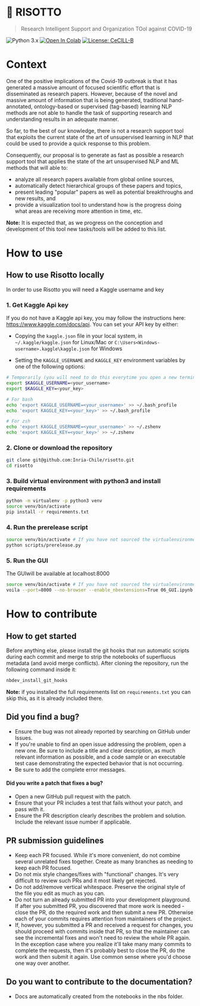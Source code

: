 # 🍚 RISOTTO

> Research Intelligent Support and Organization TOol against COVID-19

![Python 3.x](https://img.shields.io/badge/python-3.x-green.svg)
[![Open In Colab](https://colab.research.google.com/assets/colab-badge.svg)](https://colab.research.google.com/github/Inria-Chile/risotto)
[![License: CeCILL-B](https://img.shields.io/badge/license-CeCILL--B-orange)](https://cecill.info/licences.en.html)

# Context

One of the positive implications of the Covid-19 outbreak is that it has generated a massive amount of focused scientific effort that is disseminated as research papers. However, because of the novel and massive amount of information that is being generated, traditional hand-annotated, ontology-based or supervised (tag-based) learning NLP methods are not able to handle the task of supporting research and understanding results in an adequate manner.

So far, to the best of our knowledge, there is not a research support tool that exploits the current state of the art of unsupervised learning in NLP that could be used to provide a quick response to this problem.

Consequently, our proposal is to generate as fast as possible a research support tool that applies the state of the art unsupervised NLP and ML methods that will able to:

- analyze all research papers available from global online sources,
- automatically detect hierarchical groups of these papers and topics,
- present leading "popular" papers as well as potential breakthroughs and new results, and
- provide a visualization tool to understand how is the progress doing what areas are receiving more attention in time, etc.

**Note:** It is expected that, as we progress on the conception and development of this tool new tasks/tools will be added to this list.

# How to use

## How to use Risotto locally

In order to use Risotto you will need a Kaggle username and key

### 1. Get Kaggle Api key

If you do not have a Kaggle api key, you may follow the instructions here: https://www.kaggle.com/docs/api. You can set your API key by either:

- Copying the `kaggle.json` file in your local system, in `~/.kaggle/kaggle.json` for Linux/Mac or `C:\Users<Windows-username>.kaggle\kaggle.json` for Windows

- Setting the `KAGGLE_USERNAME` and `KAGGLE_KEY` environment variables by one of the following options:

```bash
# Temporarily (you will need to do this everytime you open a new terminal):
export $KAGGLE_USERNAME=<your_username>
export $KAGGLE_KEY=<your_key>
```

```bash
# For bash
echo 'export KAGGLE_USERNAME=<your_username>' >> ~/.bash_profile
echo 'export KAGGLE_KEY=<your_key>' >> ~/.bash_profile
```

```bash
# For zsh
echo 'export KAGGLE_USERNAME=<your_username>' >> ~/.zshenv
echo 'export KAGGLE_KEY=<your_key>' >> ~/.zshenv
```

### 2. Clone or download the repository

```bash
git clone git@github.com:Inria-Chile/risotto.git
cd risotto
```

### 3. Build virtual environment with python3 and install requirements

```bash
python -m virtualenv -p python3 venv
source venv/bin/activate
pip install -r requirements.txt
```

### 4. Run the prerelease script

```bash
source venv/bin/activate # If you have not sourced the virtualenvironment already
python scripts/prerelease.py
```

### 5. Run the GUI

The GUIwill be available at localhost:8000

```bash
source venv/bin/activate # If you have not sourced the virtualenvironment already
voila --port=8000 --no-browser --enable_nbextensions=True 06_GUI.ipynb
```

# How to contribute

## How to get started

Before anything else, please install the git hooks that run automatic scripts during each commit and merge to strip the notebooks of superfluous metadata (and avoid merge conflicts). After cloning the repository, run the following command inside it:

```bash
nbdev_install_git_hooks
```

**Note:** if you installed the full requirements list on `requirements.txt` you can skip this, as it is already included there.

## Did you find a bug?

- Ensure the bug was not already reported by searching on GitHub under Issues.
- If you're unable to find an open issue addressing the problem, open a new one. Be sure to include a title and clear description, as much relevant information as possible, and a code sample or an executable test case demonstrating the expected behavior that is not occurring.
- Be sure to add the complete error messages.

#### Did you write a patch that fixes a bug?

- Open a new GitHub pull request with the patch.
- Ensure that your PR includes a test that fails without your patch, and pass with it.
- Ensure the PR description clearly describes the problem and solution. Include the relevant issue number if applicable.

## PR submission guidelines

- Keep each PR focused. While it's more convenient, do not combine several unrelated fixes together. Create as many branches as needing to keep each PR focused.
- Do not mix style changes/fixes with "functional" changes. It's very difficult to review such PRs and it most likely get rejected.
- Do not add/remove vertical whitespace. Preserve the original style of the file you edit as much as you can.
- Do not turn an already submitted PR into your development playground. If after you submitted PR, you discovered that more work is needed - close the PR, do the required work and then submit a new PR. Otherwise each of your commits requires attention from maintainers of the project.
- If, however, you submitted a PR and received a request for changes, you should proceed with commits inside that PR, so that the maintainer can see the incremental fixes and won't need to review the whole PR again. In the exception case where you realize it'll take many many commits to complete the requests, then it's probably best to close the PR, do the work and then submit it again. Use common sense where you'd choose one way over another.

## Do you want to contribute to the documentation?

- Docs are automatically created from the notebooks in the nbs folder.

